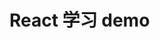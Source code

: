 <!--
 * @Author: Deshun
 * @Date: 2021-08-02 08:55:37
 * @LastEditors: Deshun
 * @LastEditTime: 2021-08-02 14:11:35
 * @FilePath: \react-demo\README.md
 * @Description: 描述文件
-->
# React 学习 demo
